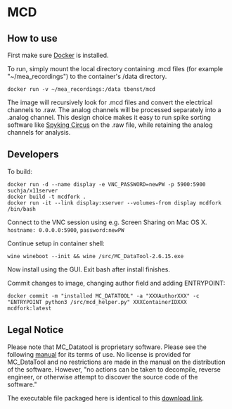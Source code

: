 # MCD

## How to use
First make sure [Docker](https://www.docker.com/) is installed.

To run, simply mount the local directory containing .mcd files (for example "~/mea_recordings") to the container's /data directory.

`docker run -v ~/mea_recordings:/data tbenst/mcd`

The image will recursively look for .mcd files and convert the electrical channels to .raw. The analog channels will be processed separately into a .analog channel. This design choice makes it easy to run spike sorting software like [Spyking Circus](spyking-circus.readthedocs.org/en/latest/) on the .raw file, while retaining the analog channels for analysis.

## Developers

To build:

```
docker run -d --name display -e VNC_PASSWORD=newPW -p 5900:5900 suchja/x11server
docker build -t mcdfork .
docker run -it --link display:xserver --volumes-from display mcdfork /bin/bash
```

Connect to the VNC session using e.g. Screen Sharing on Mac OS X. `hostname: 0.0.0.0:5900`, `password:newPW`

Continue setup in container shell:
```
wine wineboot --init && wine /src/MC_DataTool-2.6.15.exe
```

Now install using the GUI. Exit bash after install finishes.

Commit changes to image, changing author field and adding ENTRYPOINT:
```
docker commit -m "installed MC_DATATOOL" -a "XXXAuthorXXX" -c "ENTRYPOINT python3 /src/mcd_helper.py" XXXContainerIDXXX mcdfork:latest
```

## Legal Notice

Please note that MC_Datatool is proprietary software. Please see the following [manual](http://www.multichannelsystems.com/sites/multichannelsystems.com/files/documents/manuals/MC_Rack_Manual.pdf) for its terms of use. No license is provided for MC_DataTool and no restrictions are made in the manual on the distribution of the software. However, "no actions can be taken to decompile, reverse engineer, or otherwise attempt to discover the source code of the software."

The executable file packaged here is identical to this [download link](http://download.multichannelsystems.com/download_data/software/mc_datatool/MC_DataTool-2.6.15.exe).
